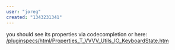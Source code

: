 ```yaml
---
user: "joreg"
created: "1343231341"
---
```


you should see its properties via codecompletion or here: [/pluginspecs/html/Properties_T_VVVV_Utils_IO_KeyboardState.htm](/pluginspecs/html/Properties_T_VVVV_Utils_IO_KeyboardState.htm)
